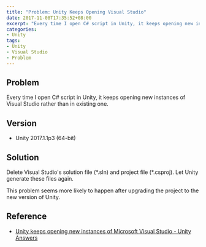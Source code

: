 ```yaml
---
title: "Problem: Unity Keeps Opening Visual Studio"
date: 2017-11-08T17:35:52+08:00
excerpt: "Every time I open C# script in Unity, it keeps opening new instances of Visual Studio rather than in existing one."
categories:
- Unity
tags:
- Unity
- Visual Studio
- Problem
---
```


## Problem

Every time I open C# script in Unity, it keeps opening new instances of Visual Studio rather than in existing one.

## Version

- Unity 2017.1.1p3 (64-bit)

## Solution

Delete Visual Studio's solution file (\*.sln) and project file (\*.csproj). Let Unity generate these files again.

This problem seems more likely to happen after upgrading the project to the new version of Unity.

## Reference

- [Unity keeps opening new instances of Microsoft Visual Studio - Unity Answers](https://answers.unity.com/questions/1078859/unity-keeps-opening-new-instances-of-microsoft-vis.html)


